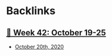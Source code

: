 
# Backlinks
## [  📅 Week 42: October 19-25](<  📅 Week 42: October 19-25.md>)
- [October 20th, 2020](<October 20th, 2020.md>)


